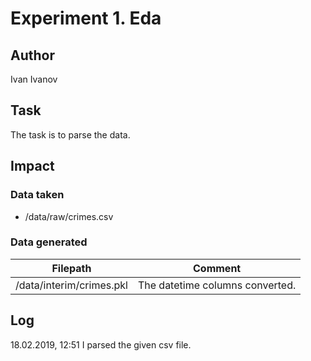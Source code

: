 # Experiment 1. Eda

## Author

Ivan Ivanov

## Task

The task is to parse the data.

## Impact

### Data taken

* /data/raw/crimes.csv

### Data generated

| Filepath                 | Comment                          |
|--------------------------|----------------------------------|
| /data/interim/crimes.pkl |  The datetime columns converted. |

## Log

18.02.2019, 12:51
I parsed the given csv file.
